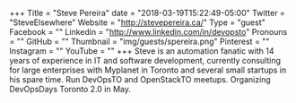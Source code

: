 +++
Title = "Steve Pereira"
date = "2018-03-19T15:22:49-05:00"
Twitter = "SteveElsewhere"
Website = "http://stevepereira.ca/"
Type = "guest"
Facebook = ""
Linkedin = "http://www.linkedin.com/in/devopsto"
Pronouns = ""
GitHub = ""
Thumbnail = "img/guests/spereira.png"
Pinterest = ""
Instagram = ""
YouTube = ""
+++
Steve is an automation fanatic with 14 years of experience in IT and software development, currently consulting for large enterprises with Myplanet in Toronto and several small startups in his spare time. Run DevOpsTO and OpenStackTO meetups. Organizing DevOpsDays Toronto 2.0 in May.
